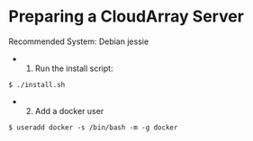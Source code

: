 # Preparing a CloudArray Server

Recommended System: Debian jessie

* 1. Run the install script:

```
$ ./install.sh
```

* 2. Add a docker user

```
$ useradd docker -s /bin/bash -m -g docker
```
